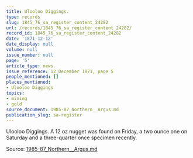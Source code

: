 ```yaml
---
title: Ulooloo Diggings.
type: records
slug: 1845_76_sa_register_content_24282
url: /records/1845_76_sa_register_content_24282/
record_id: 1845_76_sa_register_content_24282
date: '1871-12-12'
date_display: null
volume: null
issue_number: null
page: '5'
article_type: news
issue_reference: 12 December 1871, page 5
people_mentioned: []
places_mentioned:
- Ulooloo Diggings
topics:
- mining
- gold
source_document: 1985-87_Northern__Argus.md
publication_slug: sa-register
---
```


Ulooloo Diggings.  A 12 oz nugget was found on Friday, a two ounce one on Saturday and a three-quarter once specimen recently.

Source: [1985-87_Northern__Argus.md](/downloads/markdown/1985-87_Northern__Argus.md)
